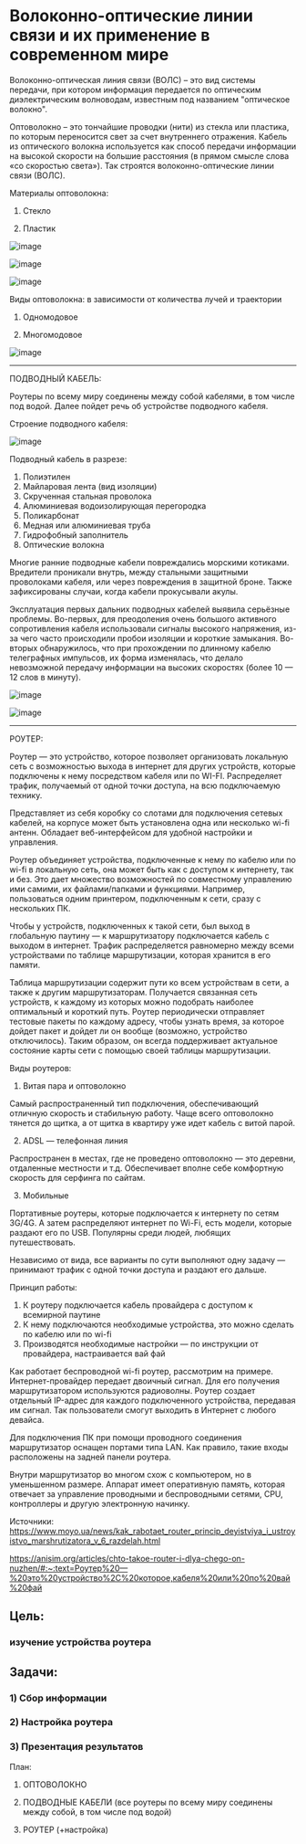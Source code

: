 # Волоконно-оптические линии связи и их применение в современном мире


Волоконно-оптическая линия связи (ВОЛС) – это вид системы передачи, при котором информация передается по оптическим диэлектрическим волноводам, известным под названием "оптическое волокно".

Оптоволокно – это тончайшие проводки (нити) из стекла или пластика, по которым переносится свет за счет внутреннего отражения. Кабель из оптического волокна используется как способ передачи информации на высокой скорости на большие расстояния (в прямом смысле слова «со скоростью света»). Так строятся волоконно-оптические линии связи (ВОЛС).

Материалы оптоволокна:

1) Стекло

2) Пластик

![image](https://user-images.githubusercontent.com/85163822/120632120-4dc47000-c471-11eb-8be8-24d582eb3eff.png)

![image](https://user-images.githubusercontent.com/85163822/120632164-59179b80-c471-11eb-8b3a-4b618ed6b6d4.png)

![image](https://user-images.githubusercontent.com/85163822/120632183-5cab2280-c471-11eb-981b-5c982fdc1dce.png)

Виды оптоволокна: в зависимости от количества лучей и траектории
1) Одномодовое

2) Многомодовое 

![image](https://user-images.githubusercontent.com/85163822/120632285-75b3d380-c471-11eb-9302-8859a20c1bca.png)

***

ПОДВОДНЫЙ КАБЕЛЬ:

Роутеры по всему миру соединены между собой кабелями, в том числе под водой. Далее пойдет речь об устройстве подводного кабеля.

Строение подводного кабеля:

![image](https://user-images.githubusercontent.com/85163822/120790008-0dc9bf80-c53b-11eb-8ea3-f0465e7b2eee.png)


Подводный кабель в разрезе:
1. Полиэтилен
2. Майларовая лента (вид изоляции)
3. Скрученная стальная проволока
4. Алюминиевая водоизолирующая перегородка
5. Поликарбонат
6. Медная или алюминиевая труба
7. Гидрофобный заполнитель
8. Оптические волокна

Многие ранние подводные кабели повреждались морскими котиками. Вредители проникали внутрь, между стальными защитными проволоками кабеля, или через повреждения в защитной броне. Также зафиксированы случаи, когда кабели прокусывали акулы.
 
Эксплуатация первых дальних подводных кабелей выявила серьёзные проблемы. Во-первых, для преодоления очень большого активного сопротивления кабеля использовали сигналы высокого напряжения, из-за чего часто происходили пробои изоляции и короткие замыкания. Во-вторых обнаружилось, что при прохождении по длинному кабелю телеграфных импульсов, их форма изменялась, что делало невозможной передачу информации на высоких скоростях (более 10 — 12 слов в минуту).

![image](https://user-images.githubusercontent.com/85163822/120636310-2ae88a80-c476-11eb-855b-3d5a412e9de4.png)

![image](https://user-images.githubusercontent.com/85163822/120636351-38057980-c476-11eb-9499-2737e852e496.png)


***
РОУТЕР:

Роутер — это устройство, которое позволяет организовать локальную сеть с возможностью выхода в интернет для других устройств, которые подключены к нему посредством кабеля или по WI-FI. Распределяет трафик, получаемый от одной точки доступа, на всю подключаемую технику.

Представляет из себя коробку со слотами для подключения сетевых кабелей, на корпусе может быть установлена одна или несколько wi-fi антенн. Обладает веб-интерфейсом для удобной настройки и управления.

Роутер объединяет устройства, подключенные к нему по кабелю или по wi-fi в локальную сеть, она может быть как с доступом к интернету, так и без. Это дает множество возможностей по совместному управлению ими самими, их файлами/папками и функциями. Например, пользоваться одним принтером, подключенным к сети, сразу с нескольких ПК.

Чтобы у устройств, подключенных к такой сети, был выход в глобальную паутину — к маршрутизатору подключается кабель с выходом в интернет. Трафик распределяется равномерно между всеми устройствами по таблице маршрутизации, которая хранится в его памяти.

Таблица маршрутизации содержит пути ко всем устройствам в сети, а также к другим маршрутизаторам. Получается связанная сеть устройств, к каждому из которых можно подобрать наиболее оптимальный и короткий путь. Роутер периодически отправляет тестовые пакеты по каждому адресу, чтобы узнать время, за которое дойдет пакет и дойдет ли он вообще (возможно, устройство отключилось). Таким образом, он всегда поддерживает актуальное состояние карты сети с помощью своей таблицы маршрутизации.

Виды роутеров:

1) Витая пара и оптоволокно

Самый распространенный тип подключения, обеспечивающий отличную скорость и стабильную работу. Чаще всего оптоволокно тянется до щитка, а от щитка в квартиру уже идет кабель с витой парой.

2) ADSL — телефонная линия

Распространен в местах, где не проведено оптоволокно — это деревни, отдаленные местности и т.д. Обеспечивает вполне себе комфортную скорость для серфинга по сайтам.

3) Мобильные

Портативные роутеры, которые подключается к интернету по сетям 3G/4G. А затем распределяют интернет по Wi-Fi, есть модели, которые раздают его по USB. Популярны среди людей, любящих путешествовать.

Независимо от вида, все варианты по сути выполняют одну задачу — принимают трафик с одной точки доступа и раздают его дальше.

Принцип работы:

1) К роутеру подключается кабель провайдера с доступом к всемирной паутине
2) К нему подключаются необходимые устройства, это можно сделать по кабелю или по wi-fi
3) Производятся необходимые настройки — по инструкции от провайдера, настраивается вай фай

Как работает беспроводной wi-fi роутер, рассмотрим на примере. Интернет-провайдер передает двоичный сигнал. Для его получения маршрутизатором используются радиоволны. Роутер создает отдельный IP-адрес для каждого подключенного устройства, передавая им сигнал. Так пользователи смогут выходить в Интернет с любого девайса.

Для подключения ПК при помощи проводного соединения маршрутизатор оснащен портами типа LAN. Как правило, такие входы расположены на задней панели роутера.

Внутри маршрутизатор во многом схож с компьютером, но в уменьшенном размере. Аппарат имеет оперативную память, которая отвечает за управление проводными и беспроводными сетями, CPU, контроллеры и другую электронную начинку.


Источники:
https://www.moyo.ua/news/kak_rabotaet_router_princip_deyistviya_i_ustroyistvo_marshrutizatora_v_6_razdelah.html

https://anisim.org/articles/chto-takoe-router-i-dlya-chego-on-nuzhen/#:~:text=Роутер%20—%20это%20устройство%2C%20которое,кабеля%20или%20по%20вай%20фай

## Цель: 
### изучение устройства роутера
## Задачи: 

### 1) Сбор информации

### 2) Настройка роутера

### 3) Презентация результатов

План:

1) ОПТОВОЛОКНО

2) ПОДВОДНЫЕ КАБЕЛИ (все роутеры по всему миру соединены между собой, в том числе под водой)

3) РОУТЕР (+настройка)

